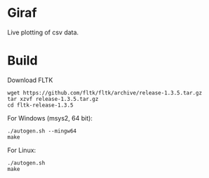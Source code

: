 # Giraf

Live plotting of csv data.

# Build

Download FLTK 

    wget https://github.com/fltk/fltk/archive/release-1.3.5.tar.gz
    tar xzvf release-1.3.5.tar.gz
    cd fltk-release-1.3.5

For Windows (msys2, 64 bit):

    ./autogen.sh --mingw64
    make

For Linux:

    ./autogen.sh
    make

